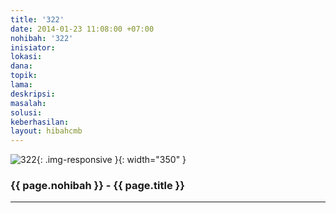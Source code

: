 ```yaml
---
title: '322'
date: 2014-01-23 11:08:00 +07:00
nohibah: '322'
inisiator:
lokasi:
dana:
topik:
lama:
deskripsi:
masalah:
solusi:
keberhasilan:
layout: hibahcmb
---
```


![322](/static/img/hibahcmb/322.png){: .img-responsive }{: width="350" }

### {{ page.nohibah }} - {{ page.title }}

---
